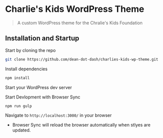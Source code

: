 # Charlie's Kids WordPress Theme

> A custom WordPress theme for the Chralie's Kids Foundation

## Installation and Startup

Start by cloning the repo

```bash
git clone https://github.com/dean-dot-dash/charlies-kids-wp-theme.git
```

Install dependencies

```bash
npm install
```

Start your WordPress dev server

Start Devlopment with Browser Sync

```bash
npm run gulp
```

Navigate to `http://localhost:3000/` in your browser
- Browser Sync will reload the browser automatically when stlyes are updated.
